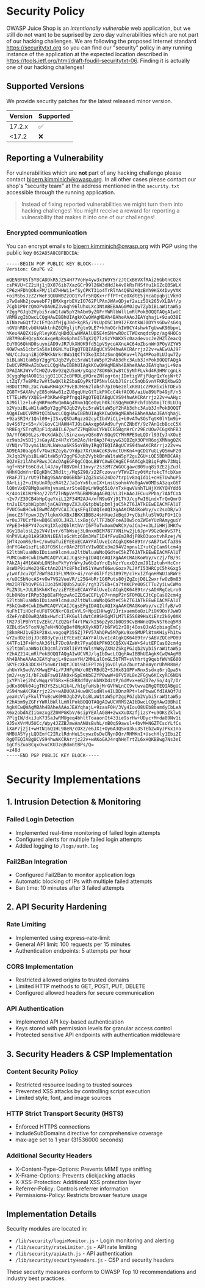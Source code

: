 # Security Policy

OWASP Juice Shop is an _intentionally vulnerable_ web application, but we still do not want to be suprised by zero day
vulnerabilities which are not part of our hacking challenges. We are following the proposed Internet
standard <https://securitytxt.org> so you can find our
"security" policy in any running instance of the application at the expected location described in
<https://tools.ietf.org/html/draft-foudil-securitytxt-06>. Finding it is actually one of our hacking challenges!

## Supported Versions

We provide security patches for the latest released minor version.

| Version | Supported          |
|:--------|:-------------------|
| 17.2.x  | :white_check_mark: |
| <17.2   | :x:                |

## Reporting a Vulnerability

For vulnerabilities which are **not** part of any hacking challenge please contact <bjoern.kimminich@owasp.org>. In all
other cases please contact our shop's "security team" at the address mentioned in the
`security.txt` accessible through the running application.

> Instead of fixing reported vulnerabilities we might turn them into
> hacking challenges! You might receive a reward for reporting a
> vulnerability that makes it into one of our challenges!

### Encrypted communication

You can encrypt emails to <bjoern.kimminich@owasp.org> with PGP using the public key `062A85A8CBFBDCDA`:

```
-----BEGIN PGP PUBLIC KEY BLOCK-----
Version: GnuPG v2

mQENBFUSf5YBCADDkR5JZ54H77VoHy4yw3xIW9Y5rzJtCxB6VXfRAi26GbtnCOzX
csPAVU+CZ2iHj1jBX876ib7XazGCr99l26W3dHdJk4v8kRsFHSfYu1kGZcQBSWLX
CP6zHFDhQOkxFM/ild7HHWi1+fSyCPKT31o4TrRlYA4Q6h2KQzBYh9KGX4DvyVAK
+oiMSbsJzZZrWeF3QUUWBZzOO1Yvfr5RQKx+rffPT+CeOXdtE5jHcaOpqbjLVkHO
p7wOeNh2joweebF7jBMXkgrbEVzIO762PlPAnJWAvQDjef2aiz5Ok265vXLBAf/p
7Cgb1P0rzQmOPvDA0KZ3vGqh96lUhxLXc3NtABEBAAG0M0Jqw7ZybiBLaW1taW5p
Y2ggPGJqb2Vybi5raW1taW5pY2hAbm9yZGFrYWRlbWllLmRlPokBOQQTAQgAIwUC
VRM9zgIbDwcLCQgHAwIBBhUIAgkKCwQWAgMBAh4BAheAAAoJEAYqhajL+9zaO38I
AINazwGQtf2cIEYQo3fHjgJ0d+kgR5/79LUpOSC1m9I2FXntkWJ0DYYsGDwZsGKq
nGVUhRDtvbUkNAhtnhZ6QVgljtFgtn9LE7+kYnOGrhIW0CY4shwkTgUwwK96bpxL
hKeu4AQZXiGyRleyKd/qHDdQLwHWAAlUB5E4nSNrwR0cCTWOxnqdc9pz/ag4HOCo
VB7M9oEHQcyAXcAxge8pBs6phmI5TgX2Q7lzGzYMAKXSc0azdevocJeZHZlZeacQ
EuY0G6QkND0suyoiAD9vJR7UkXHOK9fd51pVSycoAXneAC64oZbsnWn9POyVZYW5
40W7wa51cbrSa5Xe10GNLYuIRgQTEQIABgUCVS94hwAKCRArrjz22v+wAEwUAJ9F
WN/CcJxqniBjOFNKkNrkr8Wa1QCfY3ke3X34zSmnQ6QKuv+l7q4MPoa0LUJqw7Zy
biBLaW1taW5pY2ggPGJqb2Vybi5raW1taW5pY2hAb3dhc3Aub3JnPokBOQQTAQgA
IwUCVRM9wAIbDwcLCQgHAwIBBhUIAgkKCwQWAgMBAh4BAheAAAoJEAYqhajL+9za
DPAIAKJWYvfCHOZUv8v92q2U5xH/yXqaz78OK6k1w8tCSyNhFLvkd4R3HMrcgnLk
3CygqMqHAOO15ijg0I1DC2cBPRDLgVQreZNlog+6njIDmtigVFjPUqrQxYejW+t7
LtZqT/7e8PRz7wVt5wQKlkZSbaEOyPkfIP5NvlGUbJlGriC5nQbSvnYFKRQXbwGD
HBDUttM0L2aC7uAwRH4qX79vE8JMe62lobsh7pI0Nez8lxR8U1cZPKHixikTDEvb
ZG8T+SAXAh/yE85oWAw81zZU8gqUHzGtTikPXCcC4kfACO6/aiUe89UPb49jF/n5
tTTELHM/YXQES+P3KRwHRpPfngqIRgQTEQIABgUCVS94hwAKCRArrjz22v+wAHyc
AJ9Gllz+luFqWRPmeMvQm0Ag4Vnm1QCeOyLh0kJGSQqMmORPchfUbStmjTC0LUJq
b2VybiBLaW1taW5pY2ggPGJqb2Vybi5raW1taW5pY2hAb3dhc3Aub3JnPokBOQQT
AQgAIwUCVRM9tQIbDwcLCQgHAwIBBhUIAgkKCwQWAgMBAh4BAheAAAoJEAYqhajL
+9zaSRIH/1Qnl09+jISxyQSDaRqzzG2cyCIbdViCLz+b0vATwSOsTqtK0lY1m9i+
8v4S67z+S5+/klGovC1HAHH4TJOsOAAxqp6AAd9ufynCZNb6Y/9z7AnQcbBccC5X
hR8Eq/STrqM3pF1dpABIL67pwfZ7MqB0xCYkWICB5BgnHrCr29EcUOw7C6gKhFB3
9A/YfG6D6Lzs/0cKdAbZclSinzxwyvQ8n8VnSQq9CYMYRPE9eLQDrl93IyJnXOuE
ez9abJv5DIjJsGayAEz4H7xYSm2Ao/Hr0Ap3P4zywG3QBZqX3OPYR6ojXMNagQZK
UYNQrvTOvymi1NiNLkWeaaSKS5oYBhyIRgQTEQIABgUCVS94hwAKCRArrjz22v+w
AD9EAJ0aapSfv7GwzKZeyG/9Ydpz7XrUmACeK3vmctUHKn4+gCDGYuGLyQSmwF20
JkJqb2VybiBLaW1taW5pY2ggPGJqb2VybkBraW1taW5pY2guZGU+iQE5BBMBCAAj
BQJVEz1lAhsPBwsJCAcDAgEGFQgCCQoLBBYCAwECHgECF4AACgkQBiqFqMv73Nqi
ngf+N5Ft66CdvLl4J/oyf8BVDmlI1nvyr2s3zM7ZWGOCgawcB09uq8i9ZE2jZu3l
NHhKQdmYnrEEgKDhC3Rd1tj/MqSZ90/z22FczovarVTWvZ7oy0tMzfokcTfcbXsm
YRaFJT1/rUt9ThBg9SAAnO06BkbF1ZgZSxSG24Do7trpiv8aqId1i+cHE7UwhuP5
8ArLij2+u1VpUnX0pzR4t2/JaIoYx6tuoIX+LnsUsohmkVo8gAvWOMDsA3zqxG6T
lQ0nVxQ7BMq0aeVmjvnamLvrSte8ByLnW9q65i0/nTxHqwVVnhTLHjXYKYQHYdd6
K/4UoiKiWz9Ro/27bf2lHNpVeYhGBBMRAgAGBQJVL3iHAAoJECuuPPba/7AAfCoA
n2v7/Z30CB4bHpCqeYxiL12F34M2AJ4/mfN9uGYj91TYJ/cgFwI6LndxTrQmQmrD
tnJuIEtpbW1pbmljaCA8YmpvZXJuQGtpbW1pbmljaC5kZT6JATkEEwEIACMFAlUT
PVUCGw8HCwkIBwMCAQYVCAIJCgsEFgIDAQIeAQIXgAAKCRAGKoWoy/vc2soDB/wJ
jmocZ3fYpwvJZy7lqknXkXBxJBKX1BBBz4sHXueJeBqdJ+yCbzhluSlWOzFO+1Cb
wr0uJ7UCzfB+wBQ6EsKOLJHZLlixBoj6/lTF2bQFceAI0w5coZWIeYUzRAmyguiY
YPpE3+hBPY47osVqIXle2QblKthVrI6FToTwAomOWRCX/oJCnJ+x3LJiHHj3HKfw
8Gy1BalosL2p2V4V1vr/6TbWsuj3L0nxmDEM7877VNiHw2jL6Jp+V9GzOeWvS7Pi
KnPXVLAp81A9SKhNiEEAlsGcWtz6Bm3WaT1D4fFwuEm2RdjP8kO3uoxtvhRzej/W
jHT4zomR6/h+C/nw0aTuiEYEExECAAYFAlUveIcACgkQK6489tr/sAB7twCfa396
dnFYG4eGszFLs8JFO5Klcr8An2FBTcVIwOBEo3m294V2npnv1Z+utCpCam9lcm4g
S2ltbWluaWNoIDxiam9lcm4ua2ltbWluaWNoQGdteC5kZT6JATkEEwEIACMFAlUT
PUMCGw8HCwkIBwMCAQYVCAIJCgsEFgIDAQIeAQIXgAAKCRAGKoWoy/vc2j/fB/9C
PAkZAj4M16AWbLONShxPkYyYnW+yJw6bIuYrcEsNzrYuxxQ3zmJ91Iztuh+HcCnr
8sWOP9iuWe2Q4EctAn2D1Yc8FhcIW51YAwnf66wuGozx7LJAfI53HRCpC5hkGxg5
y1wVfJcu7Qf7BWfB4J3FLVMdX+4i/roFdGlFfzSI897M/c7HxIZfgnHRWUJaRWrE
x/uOCSbNocAS+vOw7VG2VueVR/i25G4bRr1G6Puts80jZgZojD8L2wxrfwOzBm83
Mm2IR7EhQvPE61IUo35WJQUbS2uQF/rgY375Eb+Ca7tKKCPe00SCTTuZyiLwCWMo
PLZN3L+JUL85Kk6KTe/ziEYEExECAAYFAlUveIcACgkQK6489tr/sADXRgCeLro0
0Lb0N8srIRPp53pBEaFMgzwAoIZD5aCEFLyD7+nmpP2nSFOMOLCJtCpCasO2cm4g
S2ltbWluaWNoIDxiam9lcm4ua2ltbWluaWNoQGdteC5kZT6JATkEEwEIACMFAlUT
PSkCGw8HCwkIBwMCAQYVCAIJCgsEFgIDAQIeAQIXgAAKCRAGKoWoy/vc2lfyB/wO
NuFhITiHDcFeUFUT9CNkrC8zEvVL9+NpiEHHwgVJJrixuem6o8zLPiOK9OsYJwWD
dZeF/nDI0wRQA8bxHwfcIlFKGulldWtCA9SHIgM7LM7lE5S689HaXiEYz2k6y0AK
tR273lPBhYtIvZEkC/tZQ2Grf4rtPW/kI56pZy8Jb0Q99CvBHWneQ9vNS76eq5M3
9ZDLdSv5FoxNUg7eN+NQ0gBefONgKXykKDT/b6FW12rI8j4OosQJxASpbiagEmCj
j8kmRHJ1vE3kP28xLvogoqP35SZj7FV57AhQPw5M7pKu9xeSMUPl8tmKHiyFh1tw
wY2udDziBjJDc8D3yCyuiEYEExECAAYFAlUveIcACgkQK6489tr/sABVZQCePO8U
X4TFo13F+WfoAk36fLF7Dc0AnRt7Fya08kPFKO3CQSXV4ZaW+S4utEFCasO2cm4g
S2ltbWluaWNoIChQcml2YXRlIEVtYWlsYWRyZXNzZSkgPGJqb2Vybi5raW1taW5p
Y2hAZ214LmRlPokBOQQTAQgAIwUCVRJ/lgIbDwcLCQgHAwIBBhUIAgkKCwQWAgMB
Ah4BAheAAAoJEAYqhajL+9zaavYH/2MNLalQnGL5bTMT+sVhhrtg9qebfWVhE600
5KYEcXEA3DCXH7SnwKriNQtJCUi94iFPTz6jjGvDlyGaZbuntahB4ynrUhMR8mR/
uhUxYkSwdV/KMwqEP4i/FJHFgVW/c0EYRBdG2+SJHx81GPFxRnxSsdxq6rjQpa5k
jm2/+uyJi/bF2uBFswOIAk0xHSpEmkbE2YP0wwW+OFV5VL8e2FGjw6KCxyRC6NQN
jxYPhlej2hCvWqqr9TGRx+E4ER8dfUynkbNXDdztP/6dMvx+eGZd7e/So/4g7/Or
pdKx80Uk04igTHJYSZsLN1k4L/h1gfuHsbjMrGVhWLnCC9vtwvaIRgQTEQIABgUC
VS94hwAKCRArrjz22v+wADU0AJ4uw0K5udWlv4ILDDnzRPt+lePbwwCfdIAAQf7U
yeaVcVlyFkulTYoBcwK0M0Jqb2VybiBLaW1taW5pY2ggPGJqb2Vybi5raW1taW5p
Y2hAbm9yZGFrYWRlbWllLmRlPokBOQQTAQgAIwUCVRM92AIbDwcLCQgHAwIBBhUI
AgkKCwQWAgMBAh4BAheAAAoJEAYqhajL+9zasF0H/3Vy4IouO8UEb8bamdyCbLeA
X6x2obdAZIiGmzxgZZ0WPGKbV/6sipYEAlAGGH+2wxXuDXzfjizsY+u9OKsZklw1
7PlgIW/dkiJuK73SaJwRMUgeq4bhltToaaonIt433ie9srHw+UDyc+M+da89Nv1i
9J5vXVrMU5UCc/Wpy4JZZBJmwAnANUsBvhL/nB0qS9awsl+4bvM+NGZTCscYLfCs
iXaP7j2jI+wHtN16Q1HL98eN/cOXz/e6JX1+Oy6A3QSxU3ku3STEb2wAyJPkx1no
NMBUASYyjLQDEmfC2IRzlRdnHuL5cywzOsDeCNynDQr/RHMKnI+UschHly1Ebi2I
RgQTEQIABgUCVS94hwAKCRArrjz22v+wAKoGAJ4rqhHeTrtZL6xHQKBBwg7Ns3eI
1gCfSZuaBCqxOvuCKUJzqBdmGtBPs/Q=
=z48d
-----END PGP PUBLIC KEY BLOCK-----
```
# Security Implementations

## 1. Intrusion Detection & Monitoring

### Failed Login Detection
- Implemented real-time monitoring of failed login attempts
- Configured alerts for multiple failed login attempts
- Added logging to `/logs/auth.log`

### Fail2Ban Integration
- Configured Fail2Ban to monitor application logs
- Automatic blocking of IPs with multiple failed attempts
- Ban time: 10 minutes after 3 failed attempts

## 2. API Security Hardening

### Rate Limiting
- Implemented using express-rate-limit
- General API limit: 100 requests per 15 minutes
- Authentication endpoints: 5 attempts per hour

### CORS Implementation
- Restricted allowed origins to trusted domains
- Limited HTTP methods to GET, POST, PUT, DELETE
- Configured allowed headers for secure communication

### API Authentication
- Implemented API key-based authentication
- Keys stored with permission levels for granular access control
- Protected sensitive API endpoints with authentication middleware

## 3. Security Headers & CSP Implementation

### Content Security Policy
- Restricted resource loading to trusted sources
- Prevented XSS attacks by controlling script execution
- Limited style, font, and image sources

### HTTP Strict Transport Security (HSTS)
- Enforced HTTPS connections
- includeSubDomains directive for comprehensive coverage
- max-age set to 1 year (31536000 seconds)

### Additional Security Headers
- X-Content-Type-Options: Prevents MIME type sniffing
- X-Frame-Options: Prevents clickjacking attacks
- X-XSS-Protection: Additional XSS protection layer
- Referrer-Policy: Controls referrer information
- Permissions-Policy: Restricts browser feature usage

## Implementation Details

Security modules are located in:
- `/lib/security/loginMonitor.js` - Login monitoring and alerting
- `/lib/security/rateLimiter.js` - API rate limiting
- `/lib/security/apiAuth.js` - API authentication
- `/lib/security/securityHeaders.js` - CSP and security headers

These security measures conform to OWASP Top 10 recommendations and industry best practices.
